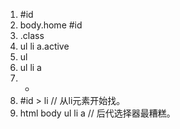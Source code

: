 1. #id  
2. body.home #id  
3. .class  
4. ul li a.active  
5. ul  
6. ul li a  
7. *  
8. #id > li // 从li元素开始找。  
9. html body ul li a // 后代选择器最糟糕。  